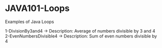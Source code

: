 # JAVA101-Loops
Examples of Java Loops

1-DivisionBy3and4 -> Description: Average of numbers divisible by 3 and 4
2-EvenNumbersDivisible4 -> Description: Sum of even numbers divisible by 4
